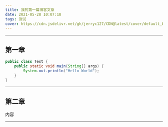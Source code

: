 ```yaml
---
title: 我的第一篇博客文章
date: 2021-05-28 10:07:18
tags: 测试
cover: https://cdn.jsdelivr.net/gh/jerryc127/CDN@latest/cover/default_bg.png
---
```


---

## 第一章



```java
public class Test {
    public static void main(String[] args) {
        System.out.println("Hello World");
    }
}
```





---

## 第二章



内容



---


